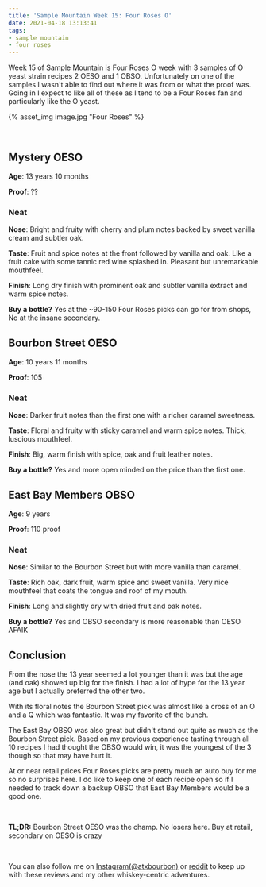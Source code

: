 ```yaml
---
title: 'Sample Mountain Week 15: Four Roses O'
date: 2021-04-18 13:13:41
tags:
- sample mountain
- four roses
---
```


Week 15 of Sample Mountain is Four Roses O week with 3 samples of O yeast strain recipes 2 OESO and 1 OBSO. Unfortunately on one of the samples I wasn't able to find out where it was from or what the proof was. Going in I expect to like all of these as I tend to be a Four Roses fan and particularly like the O yeast.

{% asset_img image.jpg "Four Roses" %}

&nbsp;

## Mystery OESO

**Age**: 13 years 10 months

**Proof**: ??

### Neat
**Nose**: Bright and fruity with cherry and plum notes backed by sweet vanilla cream and subtler oak.

**Taste**: Fruit and spice notes at the front followed by vanilla and oak. Like a fruit cake with some tannic red wine splashed in. Pleasant but unremarkable mouthfeel.

**Finish**: Long dry finish with prominent oak and subtler vanilla extract and warm spice notes.

**Buy a bottle?** Yes at the ~90-150 Four Roses picks can go for from shops, No at the insane secondary.

## Bourbon Street OESO

**Age**: 10 years 11 months

**Proof**: 105

### Neat
**Nose**: Darker fruit notes than the first one with a richer caramel sweetness.

**Taste**: Floral and fruity with sticky caramel and warm spice notes. Thick, luscious mouthfeel.

**Finish**: Big, warm finish with spice, oak and fruit leather notes.

**Buy a bottle?** Yes and more open minded on the price than the first one.

## East Bay Members OBSO

**Age**: 9 years

**Proof**: 110 proof

### Neat
**Nose**: Similar to the Bourbon Street but with more vanilla than caramel.

**Taste**: Rich oak, dark fruit, warm spice and sweet vanilla. Very nice mouthfeel that coats the tongue and roof of my mouth.

**Finish**: Long and slightly dry with dried fruit and oak notes.

**Buy a bottle?** Yes and OBSO secondary is more reasonable than OESO AFAIK

## Conclusion

From the nose the 13 year seemed a lot younger than it was but the age (and oak) showed up big for the finish. I had a lot of hype for the 13 year age but I actually preferred the other two.

With its floral notes the Bourbon Street pick was almost like a cross of an O and a Q which was fantastic. It was my favorite of the bunch.

The East Bay OBSO was also great but didn't stand out quite as much as the Bourbon Street pick. Based on my previous experience tasting through all 10 recipes I had thought the OBSO would win, it was the youngest of the 3 though so that may have hurt it.

At or near retail prices Four Roses picks are pretty much an auto buy for me so no surprises here. I do like to keep one of each recipe open so if I needed to track down a backup OBSO that East Bay Members would be a good one.

&nbsp;

**TL;DR:** Bourbon Street OESO was the champ. No losers here. Buy at retail, secondary on OESO is crazy

&nbsp;

You can also follow me on [Instagram(@atxbourbon)](https://www.instagram.com/atxbourbon/) or [reddit](https://www.reddit.com/r/atxbourbon/) to keep up with these reviews and my other whiskey-centric adventures.
